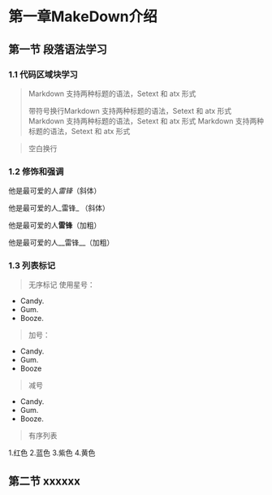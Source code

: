 
# 第一章MakeDown介绍
## 第一节 段落语法学习
### 1.1 代码区域块学习
> Markdown 支持两种标题的语法，Setext 和 atx 形式
>
> 带符号换行Markdown 支持两种标题的语法，Setext 和 atx 形式
> Markdown 支持两种标题的语法，Setext 和 atx 形式
> Markdown 支持两种标题的语法，Setext 和 atx 形式

> 空白换行

### 1.2 修饰和强调

他是最可爱的人*雷锋*（斜体）

他是最可爱的人_雷锋_ （斜体）

他是最可爱的人**雷锋**（加粗）

他是最可爱的人__雷锋__（加粗）

### 1.3 列表标记
> 无序标记
> 使用星号：

* Candy.
* Gum.
* Booze.

> 加号：

+ Candy.
+ Gum.
+ Booze

> 减号

- Candy.
- Gum.
- Booze.

> 有序列表

1.红色
2.蓝色
3.紫色
4.黄色

## 第二节 xxxxxx
